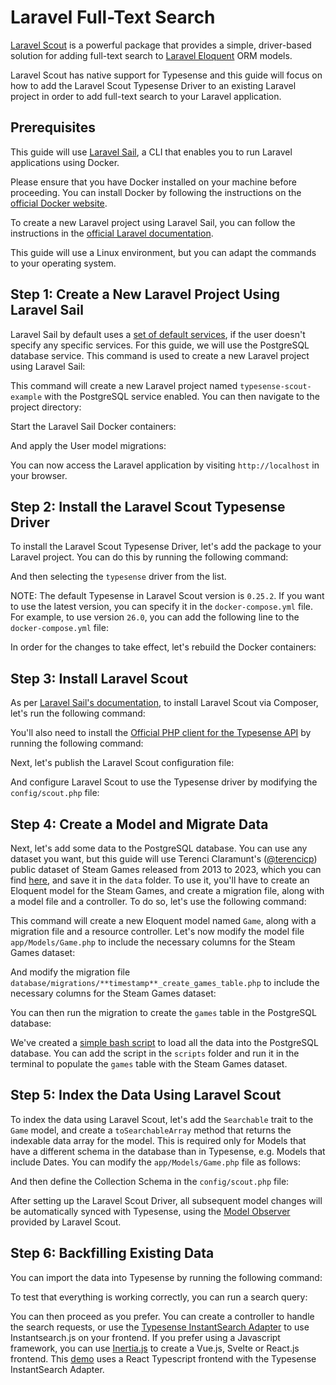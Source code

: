 # Laravel Full-Text Search

[Laravel Scout](https://laravel.com/docs/11.x/scout) is a powerful package that provides a simple, driver-based solution for adding full-text search to [Laravel Eloquent](https://laravel.com/docs/11.x/eloquent) ORM models. 

Laravel Scout has native support for Typesense and this guide will focus on how to add the Laravel Scout Typesense Driver to an existing Laravel project in order to add full-text search to your Laravel application.

## Prerequisites

This guide will use [Laravel Sail](https://laravel.com/docs/11.x/sail), a CLI that enables you to run Laravel applications using Docker. 

Please ensure that you have Docker installed on your machine before proceeding. You can install Docker by following the instructions on the [official Docker website](https://docs.docker.com/get-docker/). 

To create a new Laravel project using Laravel Sail, you can follow the instructions in the [official Laravel documentation](https://laravel.com/docs/11.x/installation#docker-installation-using-sail). 

This guide will use a Linux environment, but you can adapt the commands to your operating system.

## Step 1: Create a New Laravel Project Using Laravel Sail


Laravel Sail by default uses a [set of default services](https://laravel.com/docs/11.x/installation#choosing-your-sail-services), if the user doesn't specify any specific services. For this guide, we will use the PostgreSQL database service. This command is used to create a new Laravel project using Laravel Sail:

<Tabs :tabs="['Shell']">

<template v-slot:Shell>

```shell
# macOS, Linux and WSL2
curl -s "https://laravel.build/typesense-scout-example?with=pgsql" | shell
```

</template>

</Tabs>

This command will create a new Laravel project named `typesense-scout-example` with the PostgreSQL service enabled. You can then navigate to the project directory:

<Tabs :tabs="['Shell']">

<template v-slot:Shell>

```shell 
cd typesense-scout-example
```

</template>

</Tabs>

Start the Laravel Sail Docker containers:

<Tabs :tabs="['Shell']">

<template v-slot:Shell>

```shell
./vendor/bin/sail up -d
```

</template>

</Tabs>

And apply the User model migrations:

<Tabs :tabs="['Shell']">

<template v-slot:Shell>

```shell
./vendor/bin/sail artisan migrate
```

</template>

</Tabs>

You can now access the Laravel application by visiting `http://localhost` in your browser.


## Step 2: Install the Laravel Scout Typesense Driver

To install the Laravel Scout Typesense Driver, let's add the package to your Laravel project. You can do this by running the following command: 

<Tabs :tabs="['Shell']">

<template v-slot:Shell>

```shell
php artisan sail:install
```

</template>

</Tabs>

And then selecting the `typesense` driver from the list.

NOTE: The default Typesense in Laravel Scout version is `0.25.2`. If you want to use the latest version, you can specify it in the `docker-compose.yml` file. For example, to use version `26.0`, you can add the following line to the `docker-compose.yml` file:

<Tabs :tabs="['yml']">

<template v-slot:yml>

```yml{2}
    typesense:
        image: 'typesense/typesense:26.0'
        ports:
            - '${FORWARD_TYPESENSE_PORT:-8108}:8108'
        environment:
            TYPESENSE_DATA_DIR: '${TYPESENSE_DATA_DIR:-/typesense-data}'
            TYPESENSE_API_KEY: '${TYPESENSE_API_KEY:-xyz}'
            TYPESENSE_ENABLE_CORS: '${TYPESENSE_ENABLE_CORS:-true}'
        volumes:
            - 'sail-typesense:/typesense-data'
        networks:
            - sail
        healthcheck:
            test:
                - CMD
                - wget
                - '--no-verbose'
                - '--spider'
                - 'http://localhost:8108/health'
            retries: 5
            timeout: 7s
```
</template>

</Tabs>

In order for the changes to take effect, let's rebuild the Docker containers:

<Tabs :tabs="['Shell']">

<template v-slot:Shell>

```shell
./vendor/bin/sail down

./vendor/bin/sail up -d
```

</template>

</Tabs>

## Step 3: Install Laravel Scout

As per [Laravel Sail's documentation](https://laravel.com/docs/11.x/sail#executing-composer-commands), to install Laravel Scout via Composer, let's run the following command:

<Tabs :tabs="['Shell']">

<template v-slot:Shell>

```shell
./vendor/bin/sail composer require laravel/scout
```

</template>

</Tabs>
 
You'll also need to install the [Official PHP client for the Typesense API](https://github.com/typesense/typesense-php) by running the following command:

<Tabs :tabs="['Shell']">

<template v-slot:Shell>

```shell
./vendor/bin/sail composer require php-http/curl-client typesense/typesense-php
```

</template>

</Tabs>


Next, let's publish the Laravel Scout configuration file:

<Tabs :tabs="['Shell']">

<template v-slot:Shell>

```shell
./vendor/bin/sail artisan vendor:publish --provider="Laravel\Scout\ScoutServiceProvider"
```

</template>

</Tabs>

And configure Laravel Scout to use the Typesense driver by modifying the `config/scout.php` file:

<Tabs :tabs="['PHP']">

<template v-slot:PHP>

```php
...
return [
    ...
    'driver' => env('SCOUT_DRIVER', 'typesense'),
    ...
];
```

</template>

</Tabs>

## Step 4: Create a Model and Migrate Data

Next, let's add some data to the PostgreSQL database. You can use any dataset you want, but this guide will use Terenci Claramunt's ([@terencicp](https://github.com/terencicp)) public dataset of Steam Games released from 2013 to 2023, which you can find [here](https://github.com/typesense/showcase-laravel-steam-games-search/blob/master/data/games.csv), and save it in the `data` folder.
To use it, you'll have to create an Eloquent model for the Steam Games, and create a migration file, along with a model file and a controller. To do so, let's use the following command:

<Tabs :tabs="['Shell']">

<template v-slot:Shell>

```shell

./vendor/bin/sail artisan make:model Game -mrc

```

</template>

</Tabs>

This command will create a new Eloquent model named `Game`, along with a migration file and a resource controller. Let's now modify the model file `app/Models/Game.php` to include the necessary columns for the Steam Games dataset:

<Tabs :tabs="['PHP']">

<template v-slot:PHP>

```php{18,25-36,43-53}
<?php

namespace App\Models;

use Illuminate\Database\Eloquent\Factories\HasFactory;
use Illuminate\Database\Eloquent\Model;

class Game extends Model
{
    use HasFactory;

    /**
     * The table associated with the model.
     *
     * @var string
     */
    protected $table = "games";

    /**
     * The attributes that are mass assignable.
     *
     * @var array
     */
    protected $fillable = [
        "name",
        "release_date",
        "price",
        "positive",
        "negative",
        "app_id",
        "min_owners",
        "max_owners",
        "hltb_single",
    ];

    /**
     * The attributes that should be cast to native types.
     *
     * @var array
     */
    protected $casts = [
        "release_date" => "datetime",
        "price" => "float",
        "positive" => "integer",
        "negative" => "integer",
        "app_id" => "integer",
        "min_owners" => "integer",
        "max_owners" => "integer",
        "hltb_single" => "integer",
    ];

}
```

</template>

</Tabs>


And modify the migration file `database/migrations/**timestamp**_create_games_table.php` to include the necessary columns for the Steam Games dataset:

<Tabs :tabs="['PHP']">

<template v-slot:PHP>

```php{17-25}
<?php

use Illuminate\Database\Migrations\Migration;
use Illuminate\Database\Schema\Blueprint;
use Illuminate\Support\Facades\Schema;

return new class extends Migration {
    /**
     * Run the migrations.
     */
    public function up(): void
    {
        Schema::create("games", function (Blueprint $table) {
            $table->id();
            $table->timestamps();
            $table->string("name");
            $table->timestamp("release_date");
            $table->float("price");
            $table->integer("positive");
            $table->integer("negative");
            $table->integer("app_id");
            $table->integer("min_owners");
            $table->integer("max_owners");
            $table->integer("hltb_single")->nullable();
        });
    }

    /**
     * Reverse the migrations.
     */
    public function down(): void
    {
        Schema::dropIfExists("games");
    }
};
```

</template>

</Tabs>

You can then run the migration to create the `games` table in the PostgreSQL database:

<Tabs :tabs="['Shell']">

<template v-slot:Shell>

```shell
./vendor/bin/sail artisan migrate

```

</template>

</Tabs>

We've created a [simple bash script](https://github.com/typesense/showcase-laravel-steam-games-search/blob/master/scripts/sourcedb.sh) to load all the data into the PostgreSQL database. You can add the script in the `scripts` folder and run it in the terminal to populate the `games` table with the Steam Games dataset.

## Step 5: Index the Data Using Laravel Scout

To index the data using Laravel Scout, let's add the `Searchable` trait to the `Game` model, and create a `toSearchableArray` method that returns the indexable data array for the model. This is required only for Models that have a different schema in the database than in Typesense, e.g. Models that include Dates. You can modify the `app/Models/Game.php` file as follows:

<Tabs :tabs="['PHP']">

<template v-slot:PHP>

```php{7,44-55}
<?php

namespace App\Models;

use Illuminate\Database\Eloquent\Factories\HasFactory;
use Illuminate\Database\Eloquent\Model;
use Laravel\Scout\Searchable;

class Game extends Model
{
    use HasFactory;

    /**
     * The table associated with the model.
     *
     * @var string
     */
    protected $table = "games";

    /**
     * The attributes that are mass assignable.
     *
     * @var array
     */
    protected $fillable = [
        "name",
        "release_date",
        "price",
        "positive",
        "negative",
        "app_id",
        "min_owners",
        "max_owners",
        "hltb_single",
    ];

    /**
     * Get the indexable data array for the model.
     *
     * @return array<string, mixed>
     */
    public function toSearchableArray()
    {
        return array_merge($this->toArray(), [
            "id" => (string) $this->id,
            "created_at" => $this->created_at->timestamp,
            // Use the UNIX timestamp for Typesense integration
            // https://typesense.org/docs/26.0/api/collections.html#indexing-dates
            "release_date" => $this->release_date->timestamp,
            // Cast it as string in order to query by it
            "app_id" => (string) $this->app_id,
        ]);
    }

    /**
     * The attributes that should be cast to native types.
     *
     * @var array
     */
    protected $casts = [
        "release_date" => "datetime",
        "price" => "float",
        "positive" => "integer",
        "negative" => "integer",
        "app_id" => "integer",
        "min_owners" => "integer",
        "max_owners" => "integer",
        "hltb_single" => "integer",
    ];

}
```

</template>

</Tabs>

And then define the <RouterLink :to="`/${$site.themeConfig.typesenseLatestVersion}/api/collections.html#with-pre-defined-schema`">Collection Schema</RouterLink> in the `config/scout.php` file:

<Tabs :tabs="['PHP']">

<template v-slot:PHP>

```php{3,9-70}
<?php

use App\Models\Game;

return [
  ...
    'typesense' => [
    ...
        'model-settings' => [
            Game::class => [
                "collection-schema" => [
                    "fields" => [
                        [
                            "name" => "name",
                            "type" => "string",
                        ],
                        [
                            "name" => "price",
                            "facet" => true,
                            "type" => "float",
                        ],
                        [
                            "name" => "hltb_single",
                            "type" => "int32",
                            "facet" => true,
                            "optional" => true,
                        ],
                        [
                            "name" => "positive",
                            "facet" => true,
                            "type" => "int32",
                        ],
                        [
                            "name" => "negative",
                            "facet" => true,
                            "type" => "int32",
                        ],
                        [
                            "name" => "app_id",
                            "type" => "string",
                        ],
                        [
                            "name" => "min_owners",
                            "type" => "int32",
                        ],
                        [
                            "name" => "max_owners",
                            "type" => "int32",
                        ],
                        [
                            "name" => "created_at",
                            "type" => "int64",
                        ],
                        [
                            "name" => "release_date",
                            "type" => "int64",
                        ],
                    ],
                    "default_sorting_field" => "release_date",
                ],
                "search-parameters" => [
                    "query_by" => "name, app_id",
                ],
            ],
        ],
    ],
```

</template>

</Tabs>

After setting up the Laravel Scout Driver, all subsequent model changes will be automatically synced with Typesense, using the [Model Observer](https://github.com/laravel/scout/blob/10.x/src/ModelObserver.php) provided by Laravel Scout.

## Step 6: Backfilling Existing Data

You can import the data into Typesense by running the following command:

<Tabs :tabs="['Shell']">

<template v-slot:Shell>

```shell
./vendor/bin/sail artisan scout:import "App\Models\Game"
```
  
</template>

</Tabs>

To test that everything is working correctly, you can run a search query:

<Tabs :tabs="['Shell', 'PHP']">

<template v-slot:Shell>

```shell
curl -H "X-TYPESENSE-API-KEY: ${TYPESENSE_API_KEY}" \
"http://localhost:8108/collections/games/documents/search\
?q=persona&query_by=name"
```

</template>

<template v-slot:PHP>

```php
use App\Models\Game;

Game::search('persona')->get()->toArray();
```

</template>

</Tabs>


You can then proceed as you prefer. You can create a controller to handle the search requests, or use the [Typesense InstantSearch Adapter](https://github.com/typesense/typesense-instantsearch-adapter) to use Instantsearch.js on your frontend. If you prefer using a Javascript framework, you can use [Inertia.js](https://inertiajs.com/) to create a Vue.js, Svelte or React.js frontend. This [demo](https://github.com/typesense/showcase-laravel-steam-games-search/tree/master) uses a React Typescript frontend with the Typesense InstantSearch Adapter.
